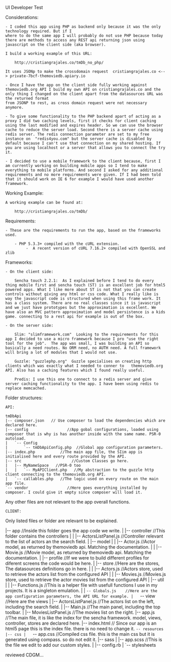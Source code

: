 
UI Developer Test


Considerations:

	- I coded this app using PHP as backend only because it was the only technology required. But if I 
	where to do the same app I will probably do not use PHP because today there are methods to access any REST api returning json using javascript on the client side (aka browser).

	I build a working example of this URL:

		http://cristiangrajales.co/tmDb_no_php/

	It uses JSONp to make the crossdomain request  cristiangrajales.co <--> private-7bcf-themoviedb.apiary.io

	- Once I have the app on the client side fully working against themoviedb.org API I build my own API on cristiangrajales.co and the only thing I changed on the client apart from the datasources URL was the returned format
	from JSONP to rest, as cross domain request were not necessary anymore.

	- To give some functionality to the PHP backend apart of acting as a proxy I did two caching levels, first it checks for client caching using the last modified and expires header. So we can use the browser cache to reduce the server load. Second there is a server cache using redis server. The redis connection parameter are set to my free instance on  "redis4you.com" but the server cache is disabled by default because I can't use that connection on my shared hosting. If you are using localhost or a server that allows you to connect the try it.

	- I decided to use a mobile framework to the client because, first I am currently working on building mobile apps so I tend to make everything to mobile platforms. And second I asked for any additional requirements and no more requirements were given. If I had been told that it should work on IE 6 for example I would have used another framework.



Working Example:

	A working example can be found at:

		http://cristiangrajales.co/tmDb/



Requirements:
	
	- These are the requirements to run the app, based on the frameworks used.
		
		- PHP 5.3.3+ compiled with the cURL extension.
             -  A recent version of cURL 7.16.2+ compiled with OpenSSL and zlib
 


Frameworks:

	- On the client side:
		
		Sencha touch 2.2.1:  As I explained before I tend to do every thing mobile first and sencha touch (ST) is an excellent job for html5 powered apps. What I like more about ST is not that you can create controls without giving any html or css code. What I really like is way the javascript code is structured when using this frame work. It has a class system. There are no real classes since it is javascript and we just have prototypes but the approximation is excellent. We have also an MVC pattern approximation and model persistence is a kids game. connecting to a rest api for example is out of the box.

	- On the server side:
				
		Slim: "slimframework.com"  Looking to the requirements for this app I decided to use a micro framework because I pro "use the right tool for the job".  The app was small, I was building an API so basically a need routes. No ORM need, no AUTH need. A full framework will bring a lot of modules that I would not use.

		Guzzle: "guzzlephp.org"  Guzzle specialises on creating http clients which was exactly what I needed to conner to 	themoviedb.org API. Also has a caching features which I found really useful.

		Predis: I use this one to connect to a redis server and give server caching functionality to the app. I have been using redis to replace memcached.


Folder structures:


	API:

	tmDbApi
	|-- composer.json   // Use composer to load the dependencies which are declared here.
	|-- config                 //App gobal configurations, loaded using composer that is why is has another inside with the same name. PSR-0 autoload.
	|   `-- Config 
	|       `-- tmDbApiConfig.php  //Global app configuration parameters.
	|-- index.php           //The main app file, the SIim app is initialised here and every route provided by the API.
	|-- src                      //Custom Classes go here.
	|   |-- MyNameSpace   //PSR-0 too
	|   |   `-- MyAPIClient.php   //My abstraction to the guzzle http client connecting to the themoviedb.org API.
	|   `-- callables.php   //The logic used on every route on the main app file.
	`-- vendor                 //Here goes everything installed by composer. I could give it empty since composer will load it.

Any other files are not relevant to the app overall functions.

	CLIENT:

Only listed files or folder are relevant to be explained.

|-- app					//Inside this folder goes the app code we write.
|   |-- controller          //This folder contains the controllers
|   |   |-- ActorsListPanel.js  //Controller relevant to the list of actors an the search field.
|   |-- model
|   |   |-- Actor.js       //Actor model, as returned by themoviedb api. Matching the documentation.
|   |   |-- Movie.js      //Movie model, as returned by themoviedb api. Matching the documentation.
|   |-- profile             //If we were to build different profiles for diferent screens the code would be here.
|   |-- store              //Here are the stores, The datasources definitions go in here.
|   |   |-- Actors.js    //Actors store, used to retrieve the actors list from the configured API
|   |   |-- Movies.js  //Movies.js store, used to retrieve the actor movies list from the configured API
|   |-- util
|   |   |-- Functions.js  //This is a helper file with usefull functions I use in my projects. It is a singleton emulation.
|   |   `-- Globals.js    //Here are the app configuration parameters, the API URL for example.
|   `-- view              //Here are the views
|       |-- ActorsListPanel.js  //The actors list on the left, including the search field. 
|       |-- Main.js                   //The main panel, including the top toolbar.
|       |-- MoviesListPanel.js  //The movies list on the right.
|-- app.js            //The main file, it is like the index for the sencha framework. model, views, controller, stores are declared here.
|-- index.html     // Since our app is an html5 page this is the index file. there is no need to change it.
`-- resources
    |-- css
    |   `-- app.css  //Compiled css file. this is the main css but it is generated using compass. so do not edit it. 
    |-- sass
    |   |-- app.scss   //This is the file we edit to add our custom styles.
    |   |-- config.rb
    |   `-- stylesheets


reviewed CDGM...

